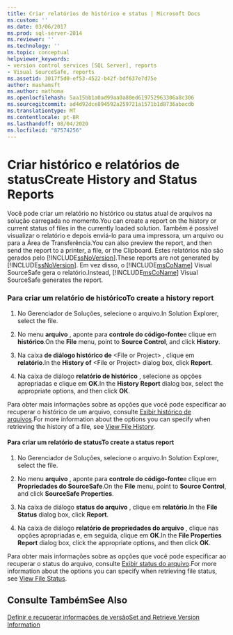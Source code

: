 ```yaml
---
title: Criar relatórios de histórico e status | Microsoft Docs
ms.custom: ''
ms.date: 03/06/2017
ms.prod: sql-server-2014
ms.reviewer: ''
ms.technology: ''
ms.topic: conceptual
helpviewer_keywords:
- version control services [SQL Server], reports
- Visual SourceSafe, reports
ms.assetid: 3017f5d0-ef53-4522-b42f-bdf637e7d75e
author: mashamsft
ms.author: mathoma
ms.openlocfilehash: 5aa15bb1a0ad99aa0a80ed619752963306a8c306
ms.sourcegitcommit: ad4d92dce894592a259721a1571b1d8736abacdb
ms.translationtype: MT
ms.contentlocale: pt-BR
ms.lasthandoff: 08/04/2020
ms.locfileid: "87574256"
---
```

# <a name="create-history-and-status-reports"></a><span data-ttu-id="5b502-102">Criar histórico e relatórios de status</span><span class="sxs-lookup"><span data-stu-id="5b502-102">Create History and Status Reports</span></span>
  <span data-ttu-id="5b502-103">Você pode criar um relatório no histórico ou status atual de arquivos na solução carregada no momento.</span><span class="sxs-lookup"><span data-stu-id="5b502-103">You can create a report on the history or current status of files in the currently loaded solution.</span></span> <span data-ttu-id="5b502-104">Também é possível visualizar o relatório e depois enviá-lo para uma impressora, um arquivo ou para a Área de Transferência.</span><span class="sxs-lookup"><span data-stu-id="5b502-104">You can also preview the report, and then send the report to a printer, a file, or the Clipboard.</span></span> <span data-ttu-id="5b502-105">Estes relatórios não são gerados pelo [!INCLUDE[ssNoVersion](../includes/ssnoversion-md.md)].</span><span class="sxs-lookup"><span data-stu-id="5b502-105">These reports are not generated by [!INCLUDE[ssNoVersion](../includes/ssnoversion-md.md)].</span></span> <span data-ttu-id="5b502-106">Em vez disso, o [!INCLUDE[msCoName](../includes/msconame-md.md)] Visual SourceSafe gera o relatório.</span><span class="sxs-lookup"><span data-stu-id="5b502-106">Instead, [!INCLUDE[msCoName](../includes/msconame-md.md)] Visual SourceSafe generates the report.</span></span>  
  
### <a name="to-create-a-history-report"></a><span data-ttu-id="5b502-107">Para criar um relatório de histórico</span><span class="sxs-lookup"><span data-stu-id="5b502-107">To create a history report</span></span>  
  
1.  <span data-ttu-id="5b502-108">No Gerenciador de Soluções, selecione o arquivo.</span><span class="sxs-lookup"><span data-stu-id="5b502-108">In Solution Explorer, select the file.</span></span>  
  
2.  <span data-ttu-id="5b502-109">No menu **arquivo** , aponte para **controle do código-fonte**e clique em **histórico**.</span><span class="sxs-lookup"><span data-stu-id="5b502-109">On the **File** menu, point to **Source Control**, and click **History**.</span></span>  
  
3.  <span data-ttu-id="5b502-110">Na caixa **de diálogo histórico de** \<File or Project> , clique em **relatório**.</span><span class="sxs-lookup"><span data-stu-id="5b502-110">In the **History of** \<File or Project> dialog box, click **Report**.</span></span>  
  
4.  <span data-ttu-id="5b502-111">Na caixa de diálogo **relatório de histórico** , selecione as opções apropriadas e clique em **OK**.</span><span class="sxs-lookup"><span data-stu-id="5b502-111">In the **History Report** dialog box, select the appropriate options, and then click **OK**.</span></span>  
  
 <span data-ttu-id="5b502-112">Para obter mais informações sobre as opções que você pode especificar ao recuperar o histórico de um arquivo, consulte [Exibir histórico de arquivos](../../2014/database-engine/view-file-history.md).</span><span class="sxs-lookup"><span data-stu-id="5b502-112">For more information about the options you can specify when retrieving the history of a file, see [View File History](../../2014/database-engine/view-file-history.md).</span></span>  
  
#### <a name="to-create-a-status-report"></a><span data-ttu-id="5b502-113">Para criar um relatório de status</span><span class="sxs-lookup"><span data-stu-id="5b502-113">To create a status report</span></span>  
  
1.  <span data-ttu-id="5b502-114">No Gerenciador de Soluções, selecione o arquivo.</span><span class="sxs-lookup"><span data-stu-id="5b502-114">In Solution Explorer, select the file.</span></span>  
  
2.  <span data-ttu-id="5b502-115">No menu **arquivo** , aponte para **controle do código-fonte**e clique em **Propriedades do SourceSafe**.</span><span class="sxs-lookup"><span data-stu-id="5b502-115">On the **File** menu, point to **Source Control**, and click **SourceSafe Properties**.</span></span>  
  
3.  <span data-ttu-id="5b502-116">Na caixa de diálogo **status do arquivo** , clique em **relatório**.</span><span class="sxs-lookup"><span data-stu-id="5b502-116">In the **File Status** dialog box, click **Report**.</span></span>  
  
4.  <span data-ttu-id="5b502-117">Na caixa de diálogo **relatório de propriedades do arquivo** , clique nas opções apropriadas e, em seguida, clique em **OK**.</span><span class="sxs-lookup"><span data-stu-id="5b502-117">In the **File Properties Report** dialog box, click the appropriate options, and then click **OK**.</span></span>  
  
 <span data-ttu-id="5b502-118">Para obter mais informações sobre as opções que você pode especificar ao recuperar o status do arquivo, consulte [Exibir status do arquivo](../../2014/database-engine/view-file-status.md).</span><span class="sxs-lookup"><span data-stu-id="5b502-118">For more information about the options you can specify when retrieving file status, see [View File Status](../../2014/database-engine/view-file-status.md).</span></span>  
  
## <a name="see-also"></a><span data-ttu-id="5b502-119">Consulte Também</span><span class="sxs-lookup"><span data-stu-id="5b502-119">See Also</span></span>  
 [<span data-ttu-id="5b502-120">Definir e recuperar informações de versão</span><span class="sxs-lookup"><span data-stu-id="5b502-120">Set and Retrieve Version Information</span></span>](../../2014/database-engine/set-and-retrieve-version-information.md)  
  
  
